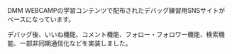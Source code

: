 DMM WEBCAMPの学習コンテンツで配布されたデバッグ練習用SNSサイトがベースになっています。

デバッグ後、いいね機能、コメント機能、フォロー・フォロワー機能、検索機能、一部非同期通信化などを実装しました。